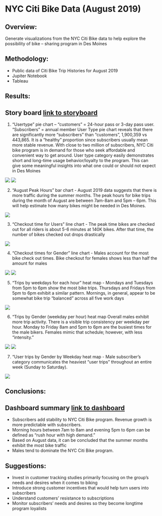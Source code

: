 # NYC Citi Bike Data (August 2019)

## Overview: 
Generate visualizations from the NYC Citi Bike data to help explore the possibility of bike – sharing program in Des Moines

## Methodology:
* Public data of Citi Bike Trip Histories for August 2019
* Jupiter Notebook
* Tableau

## Results:  
## Story board [link to storyboard](https://public.tableau.com/app/profile/aggie.jasinski/viz/NYCCitiBikeSharingProgramSTORY/NYCCitiBikeStory-Updated?publish=yes)
1.	“Usertype” pie chart – “customers” = 24-hour pass or 3-day pass user.  “Subscribers” = annual member
User Type pie chart reveals that there are significantly more “subscribers” than “customers”, 1,900,359 vs 443,865.  It is a “healthy” proportion since subscribers usually mean more stable revenue.  With close to two million of subscribers, NYC Citi bike program is in demand for those who seek affordable and convenient way to get around.  User type category easily demonstrates short and long-time usage behavior/loyalty to the program.  This can give some meaningful insights into what one could or should not expect in Des Moines 

![](https://github.com/Aggie01/Citi_bikesharing/blob/main/UserType1.jpg?raw=true)
![](https://github.com/Aggie01/Citi_bikesharing/blob/main/UserType2.jpg?raw=true)


2.	“August Peak Hours” bar chart - 
August 2019 data suggests that there is more traffic during the summer months.  The peak hours for bike trips during the month of August are between 7am-8am and 5pm – 6pm.  This will help estimate how many bikes might be needed in Des Moines.

![](https://github.com/Aggie01/Citi_bikesharing/blob/main/August_Peak_Hours.jpg?raw=true)
  
3.	“Checkout time for Users” line chart -
The peak time bikes are checked out for all riders is about 5-6 minutes at 140K bikes.  After that time, the number of bikes checked out drops drastically 

![](https://github.com/Aggie01/Citi_bikesharing/blob/main/Checkout_time_for_Users.jpg?raw=true)
    
4.	“Checkout times for Gender” line chart -
Males account for the most bike check out times.  Bike checkout for females shows less than half the amount for males

![](https://github.com/Aggie01/Citi_bikesharing/blob/main/Checkout_time_by_Gender1.jpg?raw=true)
![](https://github.com/Aggie01/Citi_bikesharing/blob/main/checkout_time_by_gender2.jpg?raw=true)

5.	“Trips by weekdays for each hour” heat map -
Mondays and Tuesdays from 5pm to 6pm show the most bike trips.  Thursdays and Fridays from 5pm to 6pm exhibit a similar pattern.  Mornings, in general, appear to be somewhat bike trip “balanced” across all five work days

![](https://github.com/Aggie01/Citi_bikesharing/blob/main/Trips_by_weekday_for_each_hour.jpg?raw=true)

6.	“Trips by Gender (weekday per hour) heat map
Overall males exhibit more trip activity.  There is a visible trip consistency per weekday per hour.  Monday to Friday 8am and 5pm to 6pm are the busiest times for the male bikers.  Females mimic that schedule; however, with less “intensity.”

![](https://github.com/Aggie01/Citi_bikesharing/blob/main/Trips_by_Gender_Females.jpg?raw=true)
![](https://github.com/Aggie01/Citi_bikesharing/blob/main/Trips_Gender_Males.jpg?raw=true)
  
7.	“User trips by Gender by Weekday heat map -
Male subscriber’s category communicates the heaviest “user trips” throughout an entire week (Sunday to Saturday).

![](https://github.com/Aggie01/Citi_bikesharing/blob/main/User_Trips_by_Gender_by_Weekdays.jpg?raw=true)

 ## Conclusions: 
 ## Dashboard summary [link to dashboard](https://public.tableau.com/app/profile/aggie.jasinski/viz/NYCCitiBikeSharingProgramDashboardSummary/NYCfinaldashboard?publish=yes) 
 
-	Subscribers add stability to NYC Citi Bike program.  Revenue growth is more predictable with subscribers.
-	Morning hours between 7am to 8am and evening 5pm to 6pm can be defined as “rush hour with high demand.”
-	Based on August data, it can be concluded that the summer months exhibit the most bike traffic
-	Males tend to dominate the NYC Citi Bike program.
## Suggestions:
-	Invest in customer tracking studies primarily focusing on the group’s needs and desires when it comes to biking
-	Introduce strong customer incentives that would help turn users into subscribers
-	Understand customers’ resistance to subscriptions
-	Monitor subscribers’ needs and desires so they become longtime program loyalists

  
  

